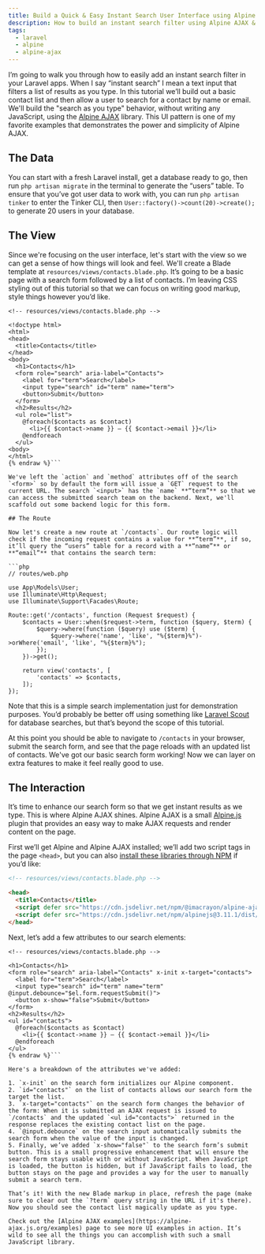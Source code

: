 ```yaml
---
title: Build a Quick & Easy Instant Search User Interface using Alpine AJAX & Laravel
description: How to build an instant search filter using Alpine AJAX & Laravel
tags:
  - laravel
  - alpine
  - alpine-ajax
---
```


I’m going to walk you through how to easily add an instant search filter in your Laravel apps. When I say “instant search” I mean a text input that filters a list of results as you type. In this tutorial we’ll build out a basic contact list and then allow a user to search for a contact by name or email. We'll build the "search as you type" behavior, without writing any JavaScript, using the [Alpine AJAX](https://alpine-ajax.js.org) library. This UI pattern is one of my favorite examples that demonstrates the power and simplicity of Alpine AJAX.

## The Data

You can start with a fresh Laravel install, get a database ready to go, then run `php artisan migrate` in the terminal to generate the “users” table. To ensure that you’ve got user data to work with, you can run `php artisan tinker` to enter the Tinker CLI, then `User::factory()->count(20)->create();` to generate 20 users in your database.

## The View

Since we're focusing on the user interface, let's start with the view so we can get a sense of how things will look and feel. We'll create a Blade template at `resources/views/contacts.blade.php`. It’s going to be a basic page with a search form followed by a list of contacts. I’m leaving CSS styling out of this tutorial so that we can focus on writing good markup, style things however you’d like.

```html{% raw %}
<!-- resources/views/contacts.blade.php -->

<!doctype html>
<html>
<head>
  <title>Contacts</title>
</head>
<body>
  <h1>Contacts</h1>
  <form role="search" aria-label="Contacts">
    <label for="term">Search</label>
    <input type="search" id="term" name="term">
    <button>Submit</button>
  </form>
  <h2>Results</h2>
  <ul role="list">
    @foreach($contacts as $contact)
      <li>{{ $contact->name }} – {{ $contact->email }}</li>
    @endforeach
  </ul>
<body>
</html>
{% endraw %}```

We've left the `action` and `method` attributes off of the search `<form>` so by default the form will issue a `GET` request to the current URL. The search `<input>` has the `name` **“term”** so that we can access the submitted search team on the backend. Next, we'll scaffold out some backend logic for this form.

## The Route

Now let's create a new route at `/contacts`. Our route logic will check if the incoming request contains a value for **“term”**, if so, it’ll query the “users” table for a record with a **“name”** or **“email”** that contains the search term:

```php
// routes/web.php

use App\Models\User;
use Illuminate\Http\Request;
use Illuminate\Support\Facades\Route;

Route::get('/contacts', function (Request $request) {
    $contacts = User::when($request->term, function ($query, $term) {
        $query->where(function ($query) use ($term) {
            $query->where('name', 'like', "%{$term}%")->orWhere('email', 'like', "%{$term}%");
        });
    })->get();

    return view('contacts', [
        'contacts' => $contacts,
    ]);
});
```

Note that this is a simple search implementation just for demonstration purposes. You’d probably be better off using something like [Laravel Scout](https://laravel.com/docs/10.x/scout) for database searches, but that’s beyond the scope of this tutorial.

At this point you should be able to navigate to `/contacts` in your browser, submit the search form, and see that the page reloads with an updated list of contacts. We've got our basic search form working! Now we can layer on extra features to make it feel really good to use.

## The Interaction

It’s time to enhance our search form so that we get instant results as we type. This is where Alpine AJAX shines. Alpine AJAX is a small [Alpine.js](https://alpinejs.dev) plugin that provides an easy way to make AJAX requests and render content on the page.

First we’ll get Alpine and Alpine AJAX installed; we’ll add two script tags in the page `<head>`, but you can also [install these libraries through NPM](https://alpine-ajax.js.org/reference/#via-npm) if you’d like:

```html
<!-- resources/views/contacts.blade.php -->

<head>
  <title>Contacts</title>
  <script defer src="https://cdn.jsdelivr.net/npm/@imacrayon/alpine-ajax@0.3.0/dist/cdn.min.js"></script>
  <script defer src="https://cdn.jsdelivr.net/npm/alpinejs@3.11.1/dist/cdn.min.js"></script>
</head>
```

Next, let’s add a few attributes to our search elements:

```html{% raw %}
<!-- resources/views/contacts.blade.php -->

<h1>Contacts</h1>
<form role="search" aria-label="Contacts" x-init x-target="contacts">
  <label for="term">Search</label>
  <input type="search" id="term" name="term" @input.debounce="$el.form.requestSubmit()">
  <button x-show="false">Submit</button>
</form>
<h2>Results</h2>
<ul id="contacts">
  @foreach($contacts as $contact)
    <li>{{ $contact->name }} – {{ $contact->email }}</li>
  @endforeach
</ul>
{% endraw %}```

Here's a breakdown of the attributes we've added:

1. `x-init` on the search form initializes our Alpine component.
2. `id="contacts"` on the list of contacts allows our search form the target the list.
3. `x-target="contacts"` on the search form changes the behavior of the form: When it is submitted an AJAX request is issued to `/contacts` and the updated `<ul id="contacts">` returned in the response replaces the existing contact list on the page.
4. `@input.debounce` on the search input automatically submits the search form when the value of the input is changed.
5. Finally, we’ve added `x-show="false"` to the search form’s submit button. This is a small progressive enhancement that will ensure the search form stays usable with or without JavaScript. When JavaScript is loaded, the button is hidden, but if JavaScript fails to load, the button stays on the page and provides a way for the user to manually submit a search term.

That’s it! With the new Blade markup in place, refresh the page (make sure to clear out the `?term` query string in the URL if it's there). Now you should see the contact list magically update as you type.

Check out the [Alpine AJAX examples](https://alpine-ajax.js.org/examples) page to see more UI examples in action. It’s wild to see all the things you can accomplish with such a small JavaScript library.
